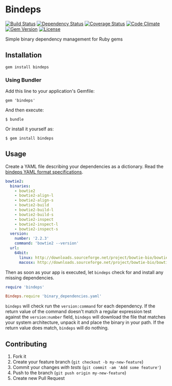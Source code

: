 # Bindeps

[![Build Status](https://travis-ci.org/Blahah/bindeps.svg)](https://travis-ci.org/Blahah/bindeps)
[![Dependency Status](http://img.shields.io/gemnasium/Blahah/bindeps.svg)](https://gemnasium.com/Blahah/bindeps)
[![Coverage Status](http://img.shields.io/coveralls/Blahah/bindeps.svg)](https://coveralls.io/r/Blahah/bindeps)
[![Code Climate](http://img.shields.io/codeclimate/github/Blahah/bindeps.svg)](https://codeclimate.com/github/Blahah/bindeps)
[![Gem Version](http://img.shields.io/gem/v/bindeps.svg)](https://rubygems.org/gems/bindeps)
[![License](http://img.shields.io/:license-mit-blue.svg)](http://Blahah.mit-license.org)

Simple binary dependency management for Ruby gems

## Installation

`gem install bindeps`

### Using Bundler

Add this line to your application's Gemfile:

    gem 'bindeps'

And then execute:

    $ bundle

Or install it yourself as:

    $ gem install bindeps

## Usage

Create a YAML file describing your dependencies as a dictionary. Read the [bindeps YAML format specifications](wiki/bindeps_YAML_format_specifications).

```yaml
bowtie2:
  binaries:
    - bowtie2
    - bowtie2-align-l
    - bowtie2-align-s
    - bowtie2-build
    - bowtie2-build-l
    - bowtie2-build-s
    - bowtie2-inspect
    - bowtie2-inspect-l
    - bowtie2-inspect-s
  version:
    number: '2.2.3'
    command: 'bowtie2 --version'
  url:
    64bit:
      linux: http://downloads.sourceforge.net/project/bowtie-bio/bowtie2/2.2.3/bowtie2-2.2.3-linux-x86_64.zip
      macosx: http://downloads.sourceforge.net/project/bowtie-bio/bowtie2/2.2.3/bowtie2-2.2.3-macos-x86_64.zip
```

Then as soon as your app is executed, let `bindeps` check for and install any missing dependencies.

```ruby
require 'bindeps'

Bindeps.require 'binary_dependencies.yaml'
```

`bindeps` will check run the `version:command` for each dependency. If the return value of the command doesn't match a regular expression test against the `version:number` field, `bindeps` will download the file that matches your system architecture, unpack it and place the binary in your path. If the return value does match, `bindeps` will do nothing.

## Contributing

1. Fork it
2. Create your feature branch (`git checkout -b my-new-feature`)
3. Commit your changes *with tests* (`git commit -am 'Add some feature'`)
4. Push to the branch (`git push origin my-new-feature`)
5. Create new Pull Request

